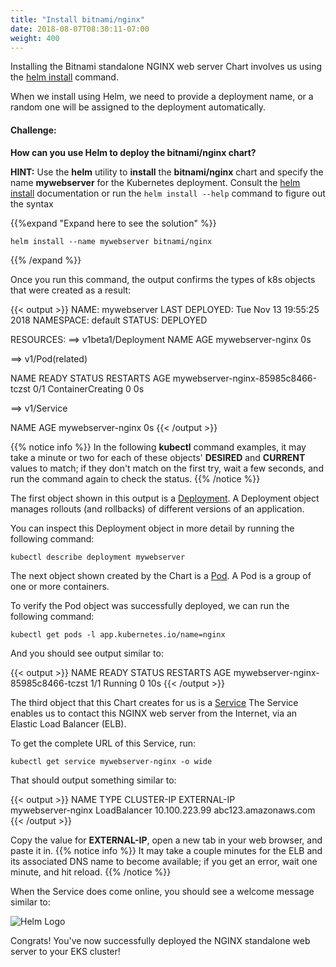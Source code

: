 ```yaml
---
title: "Install bitnami/nginx"
date: 2018-08-07T08:30:11-07:00
weight: 400
---
```


Installing the Bitnami standalone NGINX web server Chart involves us using the [helm install](https://v2.helm.sh/docs/helm/#helm-install) command.

When we install using Helm, we need to provide a deployment name, or a random one will be assigned to the deployment automatically.

#### Challenge:
**How can you use Helm to deploy the bitnami/nginx chart?**

**HINT:** Use the **helm** utility to **install** the **bitnami/nginx** chart and specify the name **mywebserver** for the Kubernetes deployment. Consult the [helm install](https://helm.sh/docs/using_helm/#install-an-example-chart) documentation or run the ```helm install --help``` command to figure out the syntax

{{%expand "Expand here to see the solution" %}}
```
helm install --name mywebserver bitnami/nginx
```
{{% /expand %}}

Once you run this command, the output confirms the types of k8s objects that were created as a result:

{{< output >}}
NAME:   mywebserver
LAST DEPLOYED: Tue Nov 13 19:55:25 2018
NAMESPACE: default
STATUS: DEPLOYED

RESOURCES:
==> v1beta1/Deployment
NAME               AGE
mywebserver-nginx  0s

==> v1/Pod(related)

NAME                                READY  STATUS             RESTARTS  AGE
mywebserver-nginx-85985c8466-tczst  0/1    ContainerCreating  0         0s

==> v1/Service

NAME               AGE
mywebserver-nginx  0s
{{< /output >}}

{{% notice info %}}
In the following **kubectl** command examples, it may take a minute or two for each of these objects' **DESIRED** and **CURRENT** values to match; if they don't match on the first try, wait a few seconds, and run the command again to check the status.
{{% /notice %}}

The first object shown in this output is a [Deployment](https://kubernetes.io/docs/concepts/workloads/controllers/deployment/).  A Deployment object manages rollouts (and rollbacks) of different versions of an application.

You can inspect this Deployment object in more detail by running the following command:

```
kubectl describe deployment mywebserver
```

The next object shown created by the Chart is a [Pod](https://kubernetes.io/docs/concepts/workloads/pods/pod/).  A Pod is a group of one or more containers.

To verify the Pod object was successfully deployed, we can run the following command:

```
kubectl get pods -l app.kubernetes.io/name=nginx
```
And you should see output similar to:

{{< output >}}
NAME                                 READY     STATUS    RESTARTS   AGE
mywebserver-nginx-85985c8466-tczst   1/1       Running   0          10s
{{< /output >}}

The third object that this Chart creates for us is a [Service](https://kubernetes.io/docs/concepts/services-networking/service/)  The Service enables us to contact this NGINX web server from the Internet, via an Elastic Load Balancer (ELB).  

To get the complete URL of this Service, run:

```
kubectl get service mywebserver-nginx -o wide
```

That should output something similar to:

{{< output >}}
NAME                TYPE           CLUSTER-IP      EXTERNAL-IP                                                              
mywebserver-nginx   LoadBalancer   10.100.223.99   abc123.amazonaws.com
{{< /output >}}

Copy the value for **EXTERNAL-IP**, open a new tab in your web browser, and paste it in.
{{% notice info %}}
It may take a couple minutes for the ELB and its associated DNS name to become available; if you get an error, wait one minute, and hit reload.
{{% /notice %}}

When the Service does come online, you should see a welcome message similar to:

![Helm Logo](/images/helm-nginx/welcome_to_nginx.png)

Congrats!  You've now successfully deployed the NGINX standalone web server to your EKS cluster!
